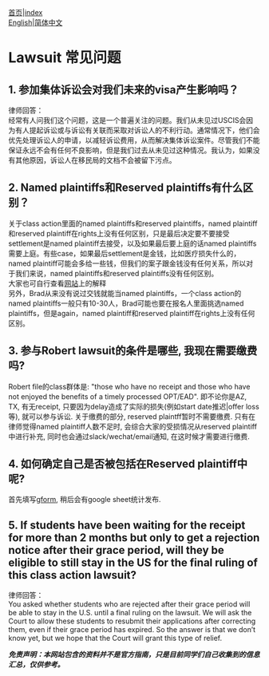 [首页](https://ion2014.github.io/OPTActionLogs/index_ch)|[index](https://ion2014.github.io/OPTActionLogs)<br/>
[English](https://ion2014.github.io/OPTActionLogs/lawsuit_faq_en)|[简体中文](https://ion2014.github.io/OPTActionLogs/lawsuit_faq_ch)

# Lawsuit 常见问题

## 1. 参加集体诉讼会对我们未来的visa产生影响吗？
律师回答：<br/>
经常有人问我们这个问题，这是一个普遍关注的问题。我们从未见过USCIS会因为有人提起诉讼或与诉讼有关联而采取对诉讼人的不利行动。通常情况下，他们会优先处理诉讼人的申请，以减轻诉讼费用，从而解决集体诉讼案件。尽管我们不能保证永远不会有任何不良影响，但是我们过去从未见过这种情况。我认为，如果没有其他原因，诉讼人在移民局的文档不会被留下污点。<br/>


## 2. Named plaintiffs和Reserved plaintiffs有什么区别？<br/>
关于class action里面的named plaintiffs和reserved plaintiffs，named plaintiff和reserved plaintiff在rights上没有任何区别，只是最后决定要不要接受settlement是named plaintiff去接受，以及如果最后要上庭的话named plaintiffs需要上庭。有些case，如果最后settlement是金钱，比如医疗损失什么的，named plaintiff可能会多给一些钱，但我们的案子跟金钱没有任何关系，所以对于我们来说，named plaintiffs和reserved plaintiffs没有任何区别。<br/>
大家也可自行查看[网站](https://www.classaction.org/blog/what-does-it-mean-to-be-the-lead-plaintiff-in-a-class-action-lawsuit#:~:text=The%20lead%20plaintiff%E2%80%94or%2C%20less,person%20who%20files%20the%20lawsuit)上的解释<br/>
另外，Brad从来没有说过交钱就能当named plaintiffs，一个class action的named plaintiffs一般只有10-30人，Brad可能也要在报名人里面挑选named plaintiffs，但是again，named plaintiff和reserved plaintiff在rights上没有任何区别。

## 3. 参与Robert lawsuit的条件是哪些, 我现在需要缴费吗?
Robert file的class群体是: "those who have no receipt and those who have not enjoyed the benefits of a timely processed OPT/EAD". 即不论你是AZ, TX, 有无receipt, 只要因为delay造成了实际的损失(例如start date推迟|offer loss等), 就可以参与诉讼. 关于缴费的部分, reserved plaintff暂时不需要缴费. 只有在律师觉得named plaintiff人数不足时, 会综合大家的受损情况从reserved plaintiff中进行补充, 同时也会通过slack/wechat/email通知, 在这时候才需要进行缴费.

## 4. 如何确定自己是否被包括在Reserved plaintiff中呢?
首先填写[gform](https://forms.gle/4mSvmdacZNomUQUV7), 稍后会有google sheet统计发布.


## 5. If students have been waiting for the receipt for more than 2 months but only to get a rejection notice after their grace period, will they be eligible to still stay in the US for the final ruling of this class action lawsuit?

律师回答：<br/>
You asked whether students who are rejected after their grace period will be able to stay in the U.S. until a final ruling on the lawsuit.  We will ask the Court to allow these students to resubmit their applications after correcting them, even if their grace period has expired.  So the answer is that we don’t know yet, but we hope that the Court will grant this type of relief. 

***免责声明：本网站包含的资料并不是官方指南，只是目前同学们自己收集到的信息汇总，仅供参考。***
